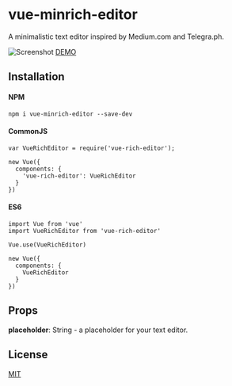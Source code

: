 # vue-minrich-editor
A minimalistic text editor inspired by Medium.com and Telegra.ph.  

![Screenshot](https://i.imgur.com/xGxmdO7.jpg)
[DEMO](https://lover-drive.github.io/vue-rich-editor/)

## Installation
#### NPM
````
npm i vue-minrich-editor --save-dev
````
#### CommonJS
````
var VueRichEditor = require('vue-rich-editor');
  
new Vue({
  components: {
    'vue-rich-editor': VueRichEditor
  }
})
````

#### ES6
````
import Vue from 'vue'
import VueRichEditor from 'vue-rich-editor'
  
Vue.use(VueRichEditor)

new Vue({
  components: {
    VueRichEditor
  }
})
````
## Props
**placeholder**: String - a placeholder for your text editor.

## License
[MIT](https://opensource.org/licenses/MIT)
